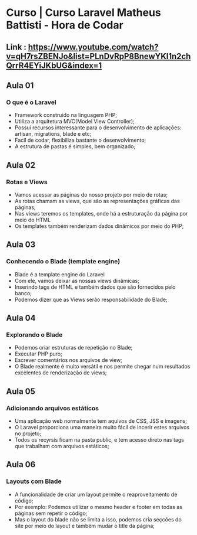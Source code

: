 # Curso | Curso Laravel Matheus Battisti - Hora de Codar
## Link : https://www.youtube.com/watch?v=qH7rsZBENJo&list=PLnDvRpP8BnewYKI1n2chQrrR4EYiJKbUG&index=1

## Aula 01
### O que é o Laravel

- Framework construido na linguagem PHP;
- Utiliza a arquitetura MVC(Model View Controller);
- Possui recursos interessante para o desenvolvimento de aplicações: artisan, migrations, blade e etc;
- Facil de codar, flexibiliza bastante  o desenvolvimento;
- A estrutura de pastas é simples, bem organizado;

## Aula 02
### Rotas e Views

- Vamos acessar as páginas do nosso projeto por meio de rotas;
- As rotas chamam as views, que são as representações gráficas das páginas;
- Nas views teremos os templates, onde há a estruturação da página por meio do HTML
- Os templates também renderizam dados dinâmicos por meio do PHP;


## Aula 03
### Conhecendo o Blade (template engine)

- Blade é a template engine do Laravel
- Com ele, vamos deixar as nossas views dinâmicas;
- Inserindo tags de HTML e também dados que são fornecidos pelo banco;
- Podemos dizer que as Views serão responsabilidade do Blade;

## Aula 04
### Explorando o Blade

- Podemos criar estruturas de repetição no Blade;
- Executar PHP puro;
- Escrever comentários nos arquivos de view;
- O Blade realmente é muito versátil e nos permite chegar num resultados excelentes de renderização de views;

## Aula 05
### Adicionando arquivos estáticos

- Uma aplicação web normalmente tem aquivos de CSS, JSS e imagens;
- O Laravel proporciona uma maneira muito fácil de incerir estes arquivos no projeto;
- Todos os recyrsis ficam na pasta public, e tem acesso direto nas tags que trabalham com arquivos estáticos;

## Aula 06
### Layouts com Blade

- A funcionalidade de criar um layout permite o reaproveitamento de código;
- Por exemplo: Podemos utilizar o mesmo header e footer em todas as páginas sem repetir o código;
- Mas o layout do blade não se limita a isso, podemos cria seçcões do site por meio do layout e também mudar o title da página; 

 

